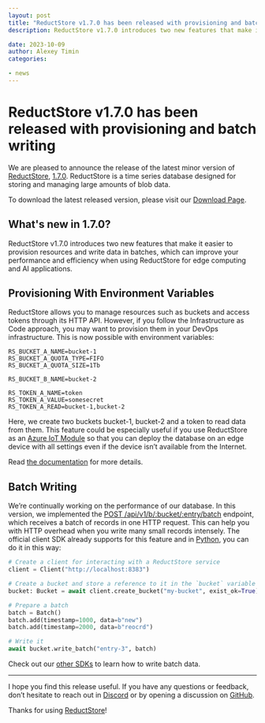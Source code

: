 ```yaml
---
layout: post
title: "ReductStore v1.7.0 has been released with provisioning and batch writing"
description: ReductStore v1.7.0 introduces two new features that make it easier to provision resources and write data in batches, which can improve your performance and efficiency when using ReductStore for edge computing and AI applications.

date: 2023-10-09
author: Alexey Timin
categories:

- news
---
```

# ReductStore v1.7.0 has been released with provisioning and batch writing

We are pleased to announce the release of the latest minor version of [ReductStore](https://www.reduct.store/), [1.7.0](https://github.com/reductstore/reductstore/releases/tag/v1.7.0). ReductStore is a time series database designed for storing and managing large amounts of blob data.

To download the latest released version, please visit our [Download Page](https://www.reduct.store/download).

## What's new in 1.7.0?

ReductStore v1.7.0 introduces two new features that make it easier to provision resources and write data in batches, which can improve your performance and efficiency when using ReductStore for edge computing and AI applications.


## Provisioning With Environment Variables

ReductStore allows you to manage resources such as buckets and access tokens through its HTTP API. However, if you follow the Infrastructure as Code approach, you may want to provision them in your DevOps infrastructure. This is now possible with environment variables:

```
RS_BUCKET_A_NAME=bucket-1
RS_BUCKET_A_QUOTA_TYPE=FIFO
RS_BUCKET_A_QUOTA_SIZE=1Tb

RS_BUCKET_B_NAME=bucket-2

RS_TOKEN_A_NAME=token
RS_TOKEN_A_VALUE=somesecret
RS_TOKEN_A_READ=bucket-1,bucket-2
```

Here, we create two buckets bucket-1, bucket-2 and a token to read data from them. This feature could be especially useful if you use ReductStore as an [Azure IoT Module](https://azuremarketplace.microsoft.com/en-US/marketplace/apps/reductstorellc1689939980623.reductstore) so that you can deploy the database on an edge device with all settings even if the device isn’t available from the Internet.

Read [the documentation](https://docs.reduct.store/configuration#provisioning) for more details.

## Batch Writing

We’re continually working on the performance of our database. In this version, we implemented the  [POST /api/v1/b/:bucket/:entry/batch](https://docs.reduct.store/http-api/entry-api#write-batch-of-records) endpoint, which receives a batch of records in one HTTP request.  This can help you with HTTP overhead when you write many small records intensely. The official client SDK already supports for this feature and in [Python](https://github.com/reductstore/reduct-py), you can do it in this way:

```python
# Create a client for interacting with a ReductStore service
client = Client("http://localhost:8383")

# Create a bucket and store a reference to it in the `bucket` variable
bucket: Bucket = await client.create_bucket("my-bucket", exist_ok=True)

# Prepare a batch
batch = Batch()
batch.add(timestamp=1000, data=b"new")
batch.add(timestamp=2000, data=b"reocrd")

# Write it
await bucket.write_batch("entry-3", batch)
```

Check out our [other SDKs](https://github.com/reductstore/reductstore#client-sdks) to learn how to write batch data.

---

I hope you find this release useful. If you have any questions or feedback, don’t hesitate to reach out in [Discord](https://discord.gg/8wPtPGJYsn) or by opening a discussion on [GitHub](https://github.com/reductstore/reductstore/discussions).

Thanks for using [ReductStore](https://www.reduct.store/)!